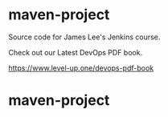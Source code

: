 # maven-project
Source code for James Lee's Jenkins course.

Check out our Latest DevOps PDF book.

https://www.level-up.one/devops-pdf-book
# maven-project
